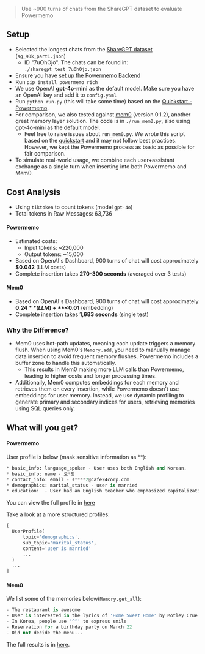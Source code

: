 >  Use ~900 turns of chats from the ShareGPT dataset to evaluate Powermemo

## Setup

- Selected the longest chats from the [ShareGPT dataset](https://huggingface.co/datasets/RyokoAI/ShareGPT52K/tree/main/old) (`sg_90k_part1.json`)
  - ID "7uOhOjo". The chats can be found in: `./sharegpt_test_7uOhOjo.json`
- Ensure you have [set up the Powermemo Backend](../../../src/server/readme.md)
- Run `pip install powermemo rich`
- We use OpenAI **gpt-4o-mini** as the default model. Make sure you have an OpenAI key and add it to `config.yaml`
- Run `python run.py` (this will take some time) based on the [Quickstart - Powermemo](https://docs.powermemo.io/quickstart).
- For comparison, we also tested against [mem0](https://github.com/mem0ai/mem0) (version 0.1.2), another great memory layer solution. The code is in `./run_mem0.py`, also using gpt-4o-mini as the default model.
  - Feel free to raise issues about `run_mem0.py`. We wrote this script based on the [quickstart](https://docs.mem0.ai/open-source/quickstart) and it may not follow best practices. However, we kept the Powermemo process as basic as possible for fair comparison.
- To simulate real-world usage, we combine each user+assistant exchange as a single turn when inserting into both Powermemo and Mem0.

## Cost Analysis

- Using `tiktoken` to count tokens (model `gpt-4o`)
- Total tokens in Raw Messages: 63,736 

#### Powermemo

- Estimated costs:
  - Input tokens: ~220,000
  - Output tokens: ~15,000
- Based on OpenAI's Dashboard, 900 turns of chat will cost approximately **$0.042** (LLM costs)
- Complete insertion takes **270-300 seconds** (averaged over 3 tests)

#### Mem0

- Based on OpenAI's Dashboard, 900 turns of chat will cost approximately **$0.24** (LLM) + **<$0.01** (embedding)
- Complete insertion takes **1,683 seconds** (single test)

### Why the Difference?

- Mem0 uses hot-path updates, meaning each update triggers a memory flush. When using Mem0's `Memory.add`, you need to manually manage data insertion to avoid frequent memory flushes. Powermemo includes a buffer zone to handle this automatically.
  - This results in Mem0 making more LLM calls than Powermemo, leading to higher costs and longer processing times.
- Additionally, Mem0 computes embeddings for each memory and retrieves them on every insertion, while Powermemo doesn't use embeddings for user memory. Instead, we use dynamic profiling to generate primary and secondary indices for users, retrieving memories using SQL queries only.

## What will you get?

#### Powermemo

User profile is below (mask sensitive information as **):

```python
* basic_info: language_spoken - User uses both English and Korean.
* basic_info: name - 오*영
* contact_info: email - s****2@cafe24corp.com
* demographics: marital_status - user is married
* education:  - User had an English teacher who emphasized capitalization...
```

You can view the full profile in [here](./full_powermemo.txt)

Take a look at a more structured profiles:

```python
[
  UserProfile(
      topic='demographics',
      sub_topic='marital_status',
      content='user is married'
      ...
  )
  ...
]
```

#### Mem0

We list some of the memories below(`Memory.get_all`):

```python
- The restaurant is awesome
- User is interested in the lyrics of 'Home Sweet Home' by Motley Crue
- In Korea, people use '^^' to express smile
- Reservation for a birthday party on March 22
- Did not decide the menu...
```

The full results is in [here](./full_mem0.txt).